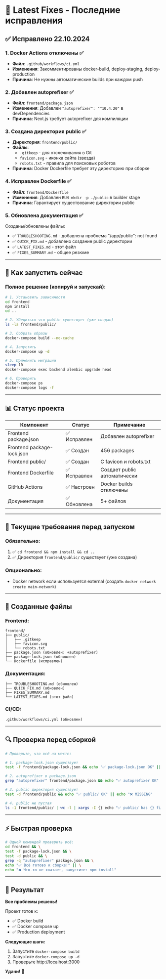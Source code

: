 # 🔧 Latest Fixes - Последние исправления

## ✅ Исправлено 22.10.2024

### 1. Docker Actions отключены ✅
- **Файл**: `.github/workflows/ci.yml`
- **Изменения**: Закомментированы docker-build, deploy-staging, deploy-production
- **Причина**: Не нужны автоматические builds при каждом push

### 2. Добавлен autoprefixer ✅
- **Файл**: `frontend/package.json`
- **Изменения**: Добавлен `"autoprefixer": "^10.4.20"` в devDependencies
- **Причина**: Next.js требует autoprefixer для компиляции

### 3. Создана директория public ✅
- **Директория**: `frontend/public/`
- **Файлы**:
  - `.gitkeep` - для отслеживания в Git
  - `favicon.svg` - иконка сайта (звезда)
  - `robots.txt` - правила для поисковых роботов
- **Причина**: Docker Dockerfile требует эту директорию при сборке

### 4. Исправлен Dockerfile ✅
- **Файл**: `frontend/Dockerfile`
- **Изменения**: Добавлен `RUN mkdir -p ./public` в builder stage
- **Причина**: Гарантирует существование директории public

### 5. Обновлена документация ✅
Созданы/обновлены файлы:
- ✅ `TROUBLESHOOTING.md` - добавлена проблема "/app/public": not found
- ✅ `QUICK_FIX.md` - добавлено создание public директории
- ✅ `LATEST_FIXES.md` - этот файл
- ✅ `FIXES_SUMMARY.md` - общее резюме

---

## 🚀 Как запустить сейчас

### Полное решение (копируй и запускай):

```bash
# 1. Установить зависимости
cd frontend
npm install
cd ..

# 2. Убедиться что public существует (уже создан)
ls -la frontend/public/

# 3. Собрать образы
docker-compose build --no-cache

# 4. Запустить
docker-compose up -d

# 5. Применить миграции
sleep 10
docker-compose exec backend alembic upgrade head

# 6. Проверить
docker-compose ps
docker-compose logs -f
```

---

## 📊 Статус проекта

| Компонент | Статус | Примечание |
|-----------|--------|------------|
| Frontend package.json | ✅ Исправлен | Добавлен autoprefixer |
| Frontend package-lock.json | ✅ Создан | 456 packages |
| Frontend public/ | ✅ Создан | С favicon и robots.txt |
| Frontend Dockerfile | ✅ Исправлен | Создает public автоматически |
| GitHub Actions | ✅ Настроен | Docker builds отключены |
| Документация | ✅ Обновлена | 5+ файлов |

---

## 🎯 Текущие требования перед запуском

### Обязательно:
1. ✅ `cd frontend && npm install && cd ..`
2. ✅ Директория `frontend/public/` существует (уже создана)

### Опционально:
- Docker network если используется external (создать `docker network create main-network`)

---

## 📁 Созданные файлы

### Frontend:
```
frontend/
├── public/
│   ├── .gitkeep
│   ├── favicon.svg
│   └── robots.txt
├── package.json (обновлен: +autoprefixer)
├── package-lock.json (обновлен)
└── Dockerfile (исправлен)
```

### Документация:
```
├── TROUBLESHOOTING.md (обновлен)
├── QUICK_FIX.md (обновлен)
├── FIXES_SUMMARY.md
└── LATEST_FIXES.md (этот файл)
```

### CI/CD:
```
.github/workflows/ci.yml (обновлен)
```

---

## 🔍 Проверка перед сборкой

```bash
# Проверьте, что всё на месте:

# 1. package-lock.json существует
test -f frontend/package-lock.json && echo "✅ package-lock.json OK" || echo "❌ MISSING"

# 2. autoprefixer в package.json
grep "autoprefixer" frontend/package.json && echo "✅ autoprefixer OK" || echo "❌ MISSING"

# 3. public директория существует
test -d frontend/public && echo "✅ public/ OK" || echo "❌ MISSING"

# 4. public не пустая
ls -1 frontend/public/ | wc -l | xargs -I {} echo "✅ public/ has {} files"
```

---

## ⚡ Быстрая проверка

```bash
# Одной командой проверить всё:
cd frontend && \
test -f package-lock.json && \
test -d public && \
grep -q "autoprefixer" package.json && \
echo "✅ Всё готово к сборке!" || \
echo "❌ Что-то не хватает, запустите: npm install"
```

---

## 🎉 Результат

**Все проблемы решены!**

Проект готов к:
- ✅ Docker build
- ✅ Docker compose up
- ✅ Production deployment

**Следующие шаги:**
1. Запустите `docker-compose build`
2. Запустите `docker-compose up -d`
3. Проверьте http://localhost:3000

**Удачи!** 🚀
